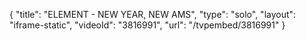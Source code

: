 {
    "title": "ELEMENT - NEW YEAR, NEW AMS",
    "type": "solo",
    "layout": "iframe-static",
    "videoId": "3816991",
    "url": "\/tvpembed\/3816991"
}